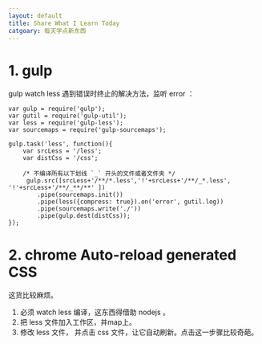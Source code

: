 ```yaml
---
layout: default
title: Share What I Learn Today
catgoary: 每天学点新东西
---
```


# 1. gulp

gulp watch less 遇到错误时终止的解决方法，监听 error ：

```
var gulp = require('gulp');
var gutil = require('gulp-util');
var less = require('gulp-less');
var sourcemaps = require('gulp-sourcemaps');

gulp.task('less', function(){
	var srcLess = '/less';
	var distCss = '/css';

	/* 不编译所有以下划线 `_` 开头的文件或者文件夹 */
	 gulp.src([srcLess+'/**/*.less','!'+srcLess+'/**/_*.less', '!'+srcLess+'/**/_**/**' ])
	    .pipe(sourcemaps.init())
	    .pipe(less({compress: true}).on('error', gutil.log))
	    .pipe(sourcemaps.write('./'))
	    .pipe(gulp.dest(distCss));
});

```

# 2. chrome Auto-reload generated CSS

这货比较麻烦。
1. 必须 watch less 编译，这东西得借助 nodejs 。
2. 把 less 文件加入工作区，并map上。
3. 修改 less 文件， 并点击 css 文件，让它自动刷新。点击这一步骤比较奇葩。